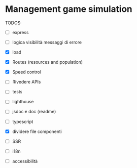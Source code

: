 # Management game simulation

TODOS:

- [ ] express
- [ ] logica visibilità messaggi di errore
- [x] load
- [x] Routes (resources and population)
- [x] Speed control
- [ ] Rivedere APIs
- [ ] tests
- [ ] lighthouse
- [ ] jsdoc e doc (readme)
- [ ] typescript
- [x] dividere file componenti
- [ ] SSR
- [ ] i18n
- [ ] accessibilità

